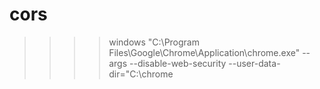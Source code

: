 # cors

>>>>windows
"C:\Program Files\Google\Chrome\Application\chrome.exe" --args --disable-web-security --user-data-dir="C:\chrome
